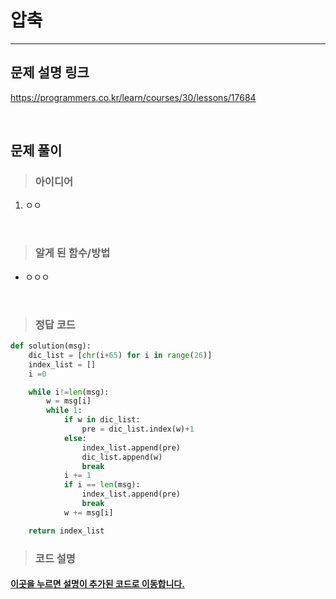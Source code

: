 # 압축

<hr>

## 문제 설명 링크
https://programmers.co.kr/learn/courses/30/lessons/17684

<br>

## 문제 풀이

> ### 아이디어
1. ㅇㅇ

<br>

> ### 알게 된 함수/방법
- ㅇㅇㅇ
    
<br>

> ### 정답 코드
```python
def solution(msg):
    dic_list = [chr(i+65) for i in range(26)]
    index_list = []
    i =0

    while i!=len(msg):
        w = msg[i]
        while 1:
            if w in dic_list:
                pre = dic_list.index(w)+1
            else:
                index_list.append(pre)
                dic_list.append(w)
                break
            i += 1
            if i == len(msg):
                index_list.append(pre)
                break
            w += msg[i]

    return index_list
```

> ### 코드 설명
<h4><a href="../pyCode/19-2 캐시.py">이곳을 누르면 설명이 추가된 코드로 이동합니다.</a></h4>
